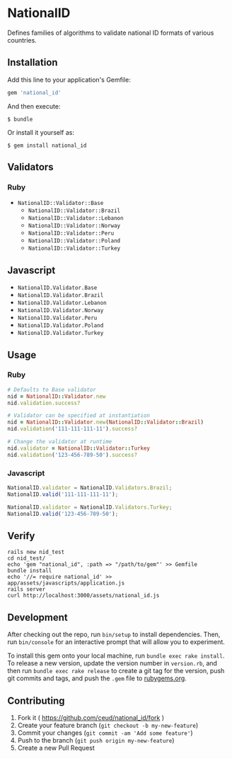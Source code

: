 # NationalID

Defines families of algorithms to validate national ID formats of various countries.

## Installation

Add this line to your application's Gemfile:

```ruby
gem 'national_id'
```

And then execute:

    $ bundle

Or install it yourself as:

    $ gem install national_id

## Validators
### Ruby
* `NationalID::Validator::Base`
  * `NationalID::Validator::Brazil`
  * `NationalID::Validator::Lebanon`
  * `NationalID::Validator::Norway`
  * `NationalID::Validator::Peru`
  * `NationalID::Validator::Poland`
  * `NationalID::Validator::Turkey`

## Javascript
* `NationalID.Validator.Base`
* `NationalID.Validator.Brazil`
* `NationalID.Validator.Lebanon`
* `NationalID.Validator.Norway`
* `NationalID.Validator.Peru`
* `NationalID.Validator.Poland`
* `NationalID.Validator.Turkey`

## Usage
### Ruby
```ruby
# Defaults to Base validator
nid = NationalID::Validator.new
nid.validation.success?

# Validator can be specified at instantiation
nid = NationalID::Validator.new(NationalID::Validator::Brazil)
nid.validation('111-111-111-11').success?

# Change the validator at runtime
nid.validator = NationalID::Validator::Turkey
nid.validation('123-456-789-50').success?
```

### Javascript
```javascript
NationalID.validator = NationalID.Validators.Brazil;
NationalID.valid('111-111-111-11');

NationalID.validator = NationalID.Validators.Turkey;
NationalID.valid('123-456-789-50');
```

## Verify
```
rails new nid_test
cd nid_test/
echo 'gem "national_id", :path => "/path/to/gem"' >> Gemfile
bundle install
echo '//= require national_id' >> app/assets/javascripts/application.js
rails server
curl http://localhost:3000/assets/national_id.js
```

## Development

After checking out the repo, run `bin/setup` to install dependencies. Then, run `bin/console` for an interactive prompt that will allow you to experiment.

To install this gem onto your local machine, run `bundle exec rake install`. To release a new version, update the version number in `version.rb`, and then run `bundle exec rake release` to create a git tag for the version, push git commits and tags, and push the `.gem` file to [rubygems.org](https://rubygems.org).

## Contributing

1. Fork it ( https://github.com/ceud/national_id/fork )
2. Create your feature branch (`git checkout -b my-new-feature`)
3. Commit your changes (`git commit -am 'Add some feature'`)
4. Push to the branch (`git push origin my-new-feature`)
5. Create a new Pull Request
